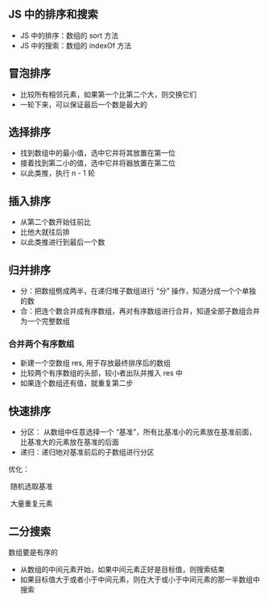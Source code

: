 [](visualgo.net)

## JS 中的排序和搜索

- JS 中的排序：数组的 sort 方法
- JS 中的搜索：数组的 indexOf 方法

## 冒泡排序

- 比较所有相邻元素，如果第一个比第二个大，则交换它们
- 一轮下来，可以保证最后一个数是最大的

## 选择排序

- 找到数组中的最小值，选中它并将其放置在第一位
- 接着找到第二小的值，选中它并将器放置在第二位
- 以此类推，执行 n - 1 轮

## 插入排序

- 从第二个数开始往前比
- 比他大就往后排
- 以此类推进行到最后一个数

## 归并排序

- 分：把数组劈成两半，在递归堆子数组进行 “分” 操作，知道分成一个个单独的数
- 合：把连个数合并成有序数组，再对有序数组进行合并，知道全部子数组合并为一个完整数组

### 合并两个有序数组

- 新建一个空数组 res, 用于存放最终排序后的数组
- 比较两个有序数组的头部，较小者出队并推入 res 中
- 如果连个数组还有值，就重复第二步

## 快速排序

- 分区： 从数组中任意选择一个 “基准”，所有比基准小的元素放在基准前面，比基准大的元素放在基准的后面 
- 递归：递归地对基准前后的子数组进行分区

优化：

​	随机选取基准

​    大量重复元素

## 二分搜索

数组要是有序的

- 从数组的中间元素开始，如果中间元素正好是目标值，则搜索结束
- 如果目标值大于或者小于中间元素，则在大于或小于中间元素的那一半数组中搜索